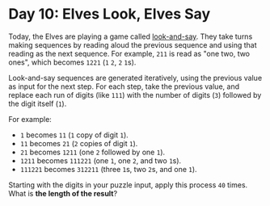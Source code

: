 # Day 10: Elves Look, Elves Say
Today, the Elves are playing a game called [look-and-say](https://en.wikipedia.org/wiki/Look-and-say_sequence). They 
take turns making sequences by reading aloud the previous sequence and using that reading as the next sequence. For 
example, `211` is read as "one two, two ones", which becomes `1221` (`1` `2`, `2` `1`s).

Look-and-say sequences are generated iteratively, using the previous value as input for the next step. For each step, 
take the previous value, and replace each run of digits (like `111`) with the number of digits (`3`) followed by the 
digit itself (`1`).

For example:
* `1` becomes `11` (`1` copy of digit `1`).
* `11` becomes `21` (`2` copies of digit `1`).
* `21` becomes `1211` (one `2` followed by one `1`).
* `1211` becomes `111221` (one `1`, one `2`, and two `1`s).
* `111221` becomes `312211` (three `1`s, two `2`s, and one `1`).

Starting with the digits in your puzzle input, apply this process `40` times. What is **the length of the result**?

